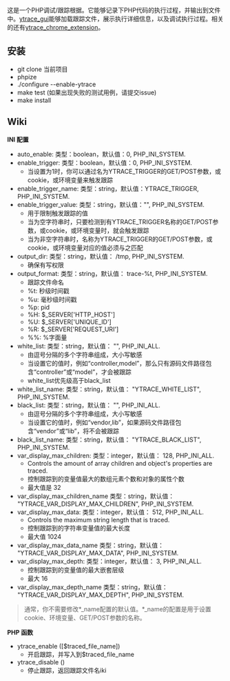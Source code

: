 这是一个PHP调试/跟踪根据。它能够记录下PHP代码的执行过程，并输出到文件中。[ytrace_gui](https://github.com/yangxikun/ytrace_gui)能够加载跟踪文件，展示执行详细信息，以及调试执行过程。相关的还有[ytrace_chrome_extension](https://github.com/yangxikun/ytrace_chrome_extension)。

## 安装
* git clone 当前项目
* phpize
* ./configure --enable-ytrace
* make test (如果出现失败的测试用例，请提交issue)
* make install

## Wiki
__INI 配置__
+ auto_enable: 类型：boolean，默认值：0, PHP_INI_SYSTEM.
+ enable_trigger: 类型：boolean，默认值：0, PHP_INI_SYSTEM.
  - 当设置为1时，你可以通过名为YTRACE_TRIGGER的GET/POST参数，或cookie，或环境变量来触发跟踪
+ enable_trigger_name: 类型：string，默认值：YTRACE_TRIGGER, PHP_INI_SYSTEM.
+ enable_trigger_value: 类型：string，默认值："", PHP_INI_SYSTEM.
  - 用于限制触发跟踪的值
  - 当为空字符串时，只要检测到有YTRACE_TRIGGER名称的GET/POST参数，或cookie，或环境变量时，就会触发跟踪
  - 当为非空字符串时，名称为YTRACE_TRIGGER的GET/POST参数，或cookie，或环境变量对应的值必须与之匹配
+ output_dir: 类型：string，默认值： /tmp, PHP_INI_SYSTEM.
  - 确保有写权限
+ output_format: 类型：string，默认值： trace-%t, PHP_INI_SYSTEM.
  - 跟踪文件命名
  - %t: 秒级时间戳
  - %u: 毫秒级时间戳
  - %p: pid
  - %H: $_SERVER['HTTP_HOST']
  - %U: $_SERVER['UNIQUE_ID']
  - %R: $_SERVER['REQUEST_URI']
  - %%: %字面量
+ white_list: 类型：string，默认值： "", PHP_INI_ALL.
  - 由逗号分隔的多个字符串组成，大小写敏感
  - 当设置它的值时，例如“controller,model”，那么只有源码文件路径包含“controller”或“model”，才会被跟踪
  - white_list优先级高于black_list
+ white_list_name: 类型：string，默认值： "YTRACE_WHITE_LIST", PHP_INI_SYSTEM.
+ black_list: 类型：string，默认值： "", PHP_INI_ALL.
  - 由逗号分隔的多个字符串组成，大小写敏感
  - 当设置它的值时，例如“vendor,lib”，如果源码文件路径包含“vendor”或“lib”，将不会被跟踪
+ black_list_name: 类型：string，默认值： "YTRACE_BLACK_LIST", PHP_INI_SYSTEM.
+ var_display_max_children: 类型：integer，默认值： 128, PHP_INI_ALL.
  - Controls the amount of array children and object's properties are traced.
  - 控制跟踪到的变量值最大的数组元素个数和对象的属性个数
  - 最大值是 32
+ var_display_max_children_name 类型：string，默认值： "YTRACE_VAR_DISPLAY_MAX_CHILDREN", PHP_INI_SYSTEM.
+ var_display_max_data: 类型：integer，默认值： 512, PHP_INI_ALL.
  - Controls the maximum string length that is traced.
  - 控制跟踪到的字符串变量值的最大长度
  - 最大值 1024
+ var_display_max_data_name 类型：string，默认值： "YTRACE_VAR_DISPLAY_MAX_DATA", PHP_INI_SYSTEM.
+ var_display_max_depth: 类型：integer，默认值： 3, PHP_INI_ALL.
  - 控制跟踪到的变量值的最大嵌套层级
  - 最大 16
+ var_display_max_depth_name 类型：string，默认值： "YTRACE_VAR_DISPLAY_MAX_DEPTH", PHP_INI_SYSTEM.

> 通常，你不需要修改*_name配置的默认值。*_name的配置是用于设置cookie、环境变量、GET/POST参数的名称。

__PHP 函数__
+ ytrace_enable ([$traced_file_name])
  - 开启跟踪，并写入到$traced_file_name
+ ytrace_disable ()
  - 停止跟踪，返回跟踪文件名iki
